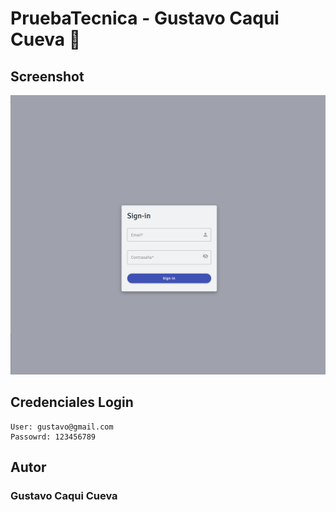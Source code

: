 # PruebaTecnica - Gustavo Caqui Cueva 👋

## Screenshot
![App Screenshot](src/assets/images/img1.png)
## Credenciales Login

~~~
User: gustavo@gmail.com
Passowrd: 123456789
~~~

## Autor

### Gustavo Caqui Cueva
